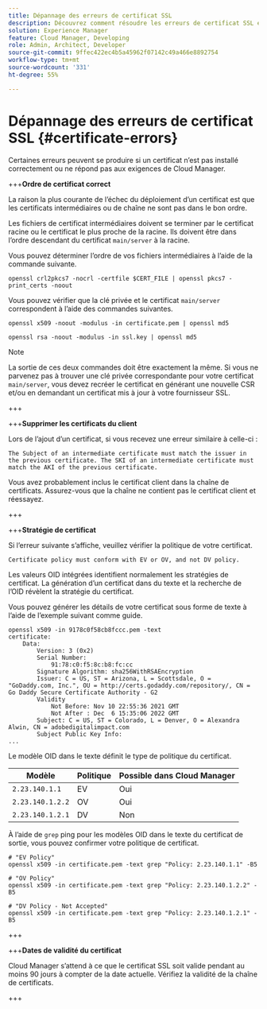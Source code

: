```yaml
---
title: Dépannage des erreurs de certificat SSL
description: Découvrez comment résoudre les erreurs de certificat SSL en identifiant les causes courantes afin que vous puissiez maintenir des connexions sécurisées.
solution: Experience Manager
feature: Cloud Manager, Developing
role: Admin, Architect, Developer
source-git-commit: 9ffec422ec4b5a45962f07142c49a466e8892754
workflow-type: tm+mt
source-wordcount: '331'
ht-degree: 55%

---
```



# Dépannage des erreurs de certificat SSL {#certificate-errors}

Certaines erreurs peuvent se produire si un certificat n’est pas installé correctement ou ne répond pas aux exigences de Cloud Manager.

+++**Ordre de certificat correct**

La raison la plus courante de l’échec du déploiement d’un certificat est que les certificats intermédiaires ou de chaîne ne sont pas dans le bon ordre.

Les fichiers de certificat intermédiaires doivent se terminer par le certificat racine ou le certificat le plus proche de la racine. Ils doivent être dans l’ordre descendant du certificat `main/server` à la racine.

Vous pouvez déterminer l’ordre de vos fichiers intermédiaires à l’aide de la commande suivante.

```shell
openssl crl2pkcs7 -nocrl -certfile $CERT_FILE | openssl pkcs7 -print_certs -noout
```

Vous pouvez vérifier que la clé privée et le certificat `main/server` correspondent à l’aide des commandes suivantes.

```shell
openssl x509 -noout -modulus -in certificate.pem | openssl md5
```

```shell
openssl rsa -noout -modulus -in ssl.key | openssl md5
```

>[!NOTE]
>
>La sortie de ces deux commandes doit être exactement la même. Si vous ne parvenez pas à trouver une clé privée correspondante pour votre certificat `main/server`, vous devez recréer le certificat en générant une nouvelle CSR et/ou en demandant un certificat mis à jour à votre fournisseur SSL.

+++

+++**Supprimer les certificats du client**

Lors de l’ajout d’un certificat, si vous recevez une erreur similaire à celle-ci :

```text
The Subject of an intermediate certificate must match the issuer in the previous certificate. The SKI of an intermediate certificate must match the AKI of the previous certificate.
```

Vous avez probablement inclus le certificat client dans la chaîne de certificats. Assurez-vous que la chaîne ne contient pas le certificat client et réessayez.

+++

+++**Stratégie de certificat**

Si l’erreur suivante s’affiche, veuillez vérifier la politique de votre certificat.

```text
Certificate policy must conform with EV or OV, and not DV policy.
```

Les valeurs OID intégrées identifient normalement les stratégies de certificat. La génération d’un certificat dans du texte et la recherche de l’OID révèlent la stratégie du certificat.

Vous pouvez générer les détails de votre certificat sous forme de texte à l’aide de l’exemple suivant comme guide.

```text
openssl x509 -in 9178c0f58cb8fccc.pem -text
certificate:
    Data:
        Version: 3 (0x2)
        Serial Number:
            91:78:c0:f5:8c:b8:fc:cc
        Signature Algorithm: sha256WithRSAEncryption
        Issuer: C = US, ST = Arizona, L = Scottsdale, O = "GoDaddy.com, Inc.", OU = http://certs.godaddy.com/repository/, CN = Go Daddy Secure Certificate Authority - G2
        Validity
            Not Before: Nov 10 22:55:36 2021 GMT
            Not After : Dec  6 15:35:06 2022 GMT
        Subject: C = US, ST = Colorado, L = Denver, O = Alexandra Alwin, CN = adobedigitalimpact.com
        Subject Public Key Info:
...
```

Le modèle OID dans le texte définit le type de politique du certificat.

| Modèle | Politique | Possible dans Cloud Manager |
|---|---|---|
| `2.23.140.1.1` | EV | Oui |
| `2.23.140.1.2.2` | OV | Oui |
| `2.23.140.1.2.1` | DV | Non |

À l’aide de `grep` ping pour les modèles OID dans le texte du certificat de sortie, vous pouvez confirmer votre politique de certificat.

```shell
# "EV Policy"
openssl x509 -in certificate.pem -text grep "Policy: 2.23.140.1.1" -B5

# "OV Policy"
openssl x509 -in certificate.pem -text grep "Policy: 2.23.140.1.2.2" -B5

# "DV Policy - Not Accepted"
openssl x509 -in certificate.pem -text grep "Policy: 2.23.140.1.2.1" -B5
```

+++

+++**Dates de validité du certificat**

Cloud Manager s’attend à ce que le certificat SSL soit valide pendant au moins 90 jours à compter de la date actuelle. Vérifiez la validité de la chaîne de certificats.

+++